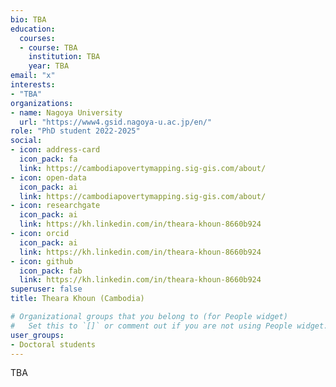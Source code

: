 ```yaml
---
bio: TBA
education:
  courses:
  - course: TBA
    institution: TBA
    year: TBA
email: "x"
interests:
- "TBA"
organizations:
- name: Nagoya University
  url: "https://www4.gsid.nagoya-u.ac.jp/en/"
role: "PhD student 2022-2025"
social:
- icon: address-card
  icon_pack: fa
  link: https://cambodiapovertymapping.sig-gis.com/about/
- icon: open-data
  icon_pack: ai
  link: https://cambodiapovertymapping.sig-gis.com/about/
- icon: researchgate
  icon_pack: ai
  link: https://kh.linkedin.com/in/theara-khoun-8660b924
- icon: orcid
  icon_pack: ai
  link: https://kh.linkedin.com/in/theara-khoun-8660b924
- icon: github
  icon_pack: fab
  link: https://kh.linkedin.com/in/theara-khoun-8660b924
superuser: false
title: Theara Khoun (Cambodia)

# Organizational groups that you belong to (for People widget)
#   Set this to `[]` or comment out if you are not using People widget.
user_groups:
- Doctoral students
---
```


TBA
